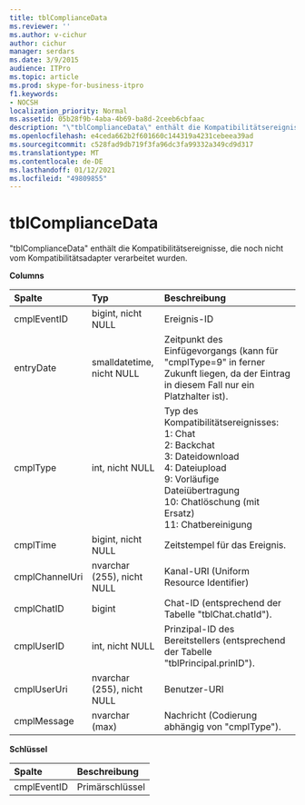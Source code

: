 ```yaml
---
title: tblComplianceData
ms.reviewer: ''
ms.author: v-cichur
author: cichur
manager: serdars
ms.date: 3/9/2015
audience: ITPro
ms.topic: article
ms.prod: skype-for-business-itpro
f1.keywords:
- NOCSH
localization_priority: Normal
ms.assetid: 05b28f9b-4aba-4b69-ba8d-2ceeb6cbfaac
description: "\"tblComplianceData\" enthält die Kompatibilitätsereignisse, die noch nicht vom Kompatibilitätsadapter verarbeitet wurden."
ms.openlocfilehash: e4ceda662b2f601660c144319a4231cebeea39ad
ms.sourcegitcommit: c528fad9db719f3fa96dc3fa99332a349cd9d317
ms.translationtype: MT
ms.contentlocale: de-DE
ms.lasthandoff: 01/12/2021
ms.locfileid: "49809855"
---
```

# <a name="tblcompliancedata"></a>tblComplianceData
 
"tblComplianceData" enthält die Kompatibilitätsereignisse, die noch nicht vom Kompatibilitätsadapter verarbeitet wurden.
  
**Columns**

|**Spalte**|**Typ**|**Beschreibung**|
|:-----|:-----|:-----|
|cmplEventID  <br/> |bigint, nicht NULL  <br/> |Ereignis-ID  <br/> |
|entryDate  <br/> |smalldatetime, nicht NULL  <br/> |Zeitpunkt des Einfügevorgangs (kann für "cmplType=9" in ferner Zukunft liegen, da der Eintrag in diesem Fall nur ein Platzhalter ist).  <br/> |
|cmplType  <br/> |int, nicht NULL  <br/> | Typ des Kompatibilitätsereignisses: <br/>  1: Chat <br/>  2: Backchat <br/>  3: Dateidownload <br/>  4: Dateiupload <br/>  9: Vorläufige Dateiübertragung <br/>  10: Chatlöschung (mit Ersatz) <br/>  11: Chatbereinigung <br/> |
|cmplTime  <br/> |bigint, nicht NULL  <br/> |Zeitstempel für das Ereignis.  <br/> |
|cmplChannelUri  <br/> |nvarchar (255), nicht NULL  <br/> |Kanal-URI (Uniform Resource Identifier)  <br/> |
|cmplChatID  <br/> |bigint  <br/> |Chat-ID (entsprechend der Tabelle "tblChat.chatId").  <br/> |
|cmplUserID  <br/> |int, nicht NULL  <br/> |Prinzipal-ID des Bereitstellers (entsprechend der Tabelle "tblPrincipal.prinID").  <br/> |
|cmplUserUri  <br/> |nvarchar (255), nicht NULL  <br/> |Benutzer-URI  <br/> |
|cmplMessage  <br/> |nvarchar (max)  <br/> |Nachricht (Codierung abhängig von "cmplType").  <br/> |
   
**Schlüssel**

|**Spalte**|**Beschreibung**|
|:-----|:-----|
|cmplEventID  <br/> |Primärschlüssel  <br/> |
   


